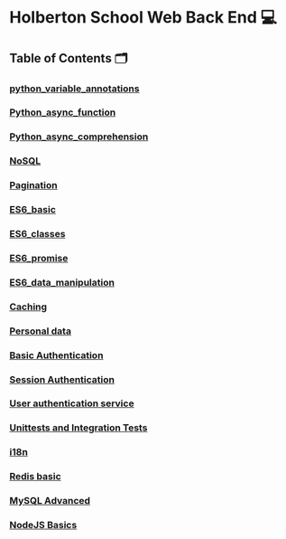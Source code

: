 # **Holberton School Web Back End** :computer:

## **Table of Contents** :card_index_dividers:

### [python_variable_annotations](https://github.com/Qcarvalhooliveira/holbertonschool-web_back_end/tree/master/python_variable_annotations)

### [Python_async_function](https://github.com/Qcarvalhooliveira/holbertonschool-web_back_end/tree/master/python_async_function)

### [Python_async_comprehension](https://github.com/Qcarvalhooliveira/holbertonschool-web_back_end/tree/master/python_async_comprehension)

### [NoSQL](https://github.com/Qcarvalhooliveira/holbertonschool-web_back_end/tree/master/NoSQL)

### [Pagination](https://github.com/Qcarvalhooliveira/holbertonschool-web_back_end/tree/master/pagination)

### [ES6_basic](https://github.com/Qcarvalhooliveira/holbertonschool-web_back_end/tree/master/ES6_basic)

### [ES6_classes](https://github.com/Qcarvalhooliveira/holbertonschool-web_back_end/tree/master/ES6_classes)

### [ES6_promise](https://github.com/Qcarvalhooliveira/holbertonschool-web_back_end/tree/master/ES6_promise)

### [ES6_data_manipulation](https://github.com/Qcarvalhooliveira/holbertonschool-web_back_end/tree/master/ES6_data_manipulation)

### [Caching](https://github.com/Qcarvalhooliveira/holbertonschool-web_back_end/tree/master/caching)

### [Personal data](https://github.com/Qcarvalhooliveira/holbertonschool-web_back_end/tree/master/personal_data)

### [Basic Authentication](https://github.com/Qcarvalhooliveira/holbertonschool-web_back_end/tree/master/Basic_authentication)

### [Session Authentication](https://github.com/Qcarvalhooliveira/holbertonschool-web_back_end/tree/master/Session_authentication)

### [User authentication service](https://github.com/Qcarvalhooliveira/holbertonschool-web_back_end/tree/master/user_authentication_service)

### [Unittests and Integration Tests](https://github.com/Qcarvalhooliveira/holbertonschool-web_back_end/tree/master/Unittests_and_integration_tests)

### [i18n](https://github.com/Qcarvalhooliveira/holbertonschool-web_back_end/tree/master/i18n)

### [Redis basic](https://github.com/Qcarvalhooliveira/holbertonschool-web_back_end/tree/master/0x0B_redis_basic)

### [MySQL Advanced](https://github.com/Qcarvalhooliveira/holbertonschool-web_back_end/tree/master/MySQL_Advanced)

### [NodeJS Basics](https://github.com/Qcarvalhooliveira/holbertonschool-web_back_end/tree/master/Node_JS_basic)